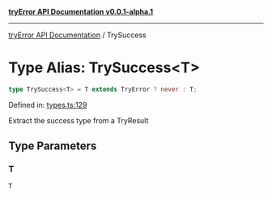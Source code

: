 [**tryError API Documentation v0.0.1-alpha.1**](../index.md)

---

[tryError API Documentation](../index.md) / TrySuccess

# Type Alias: TrySuccess\<T\>

```ts
type TrySuccess<T> = T extends TryError ? never : T;
```

Defined in: [types.ts:129](https://github.com/oconnorjohnson/try-error/blob/e3ae0308069a4fba073f4543d527ad76373db795/src/types.ts#L129)

Extract the success type from a TryResult

## Type Parameters

### T

`T`
